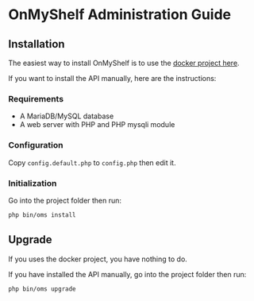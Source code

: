 # OnMyShelf Administration Guide

## Installation
The easiest way to install OnMyShelf is to use the [docker project here](https://github.com/onmyshelf/docker).

If you want to install the API manually, here are the instructions:

### Requirements
- A MariaDB/MySQL database
- A web server with PHP and PHP mysqli module

### Configuration
Copy `config.default.php` to `config.php` then edit it.

### Initialization
Go into the project folder then run:
```bash
php bin/oms install
```

## Upgrade
If you uses the docker project, you have nothing to do.

If you have installed the API manually, go into the project folder then run:
```bash
php bin/oms upgrade
```
